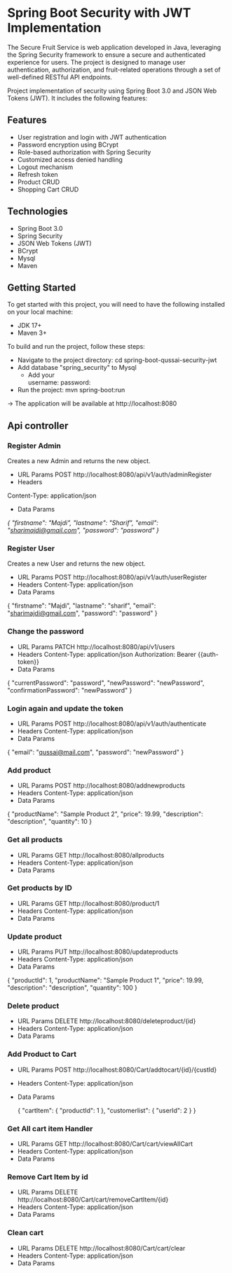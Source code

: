 # Spring Boot Security with JWT Implementation
The Secure Fruit Service is web application developed in Java, leveraging the Spring Security framework to ensure a secure and authenticated experience for users. 
The project is designed to manage user authentication, authorization, and fruit-related operations through a set of well-defined RESTful API endpoints.

Project implementation of security using Spring Boot 3.0 and JSON Web Tokens (JWT). It includes the following features:

## Features
* User registration and login with JWT authentication
* Password encryption using BCrypt
* Role-based authorization with Spring Security
* Customized access denied handling
* Logout mechanism
* Refresh token
* Product CRUD
* Shopping Cart CRUD

## Technologies
* Spring Boot 3.0
* Spring Security
* JSON Web Tokens (JWT)
* BCrypt
* Mysql
* Maven
 
## Getting Started
To get started with this project, you will need to have the following installed on your local machine:

* JDK 17+
* Maven 3+


To build and run the project, follow these steps:

* Navigate to the project directory: cd spring-boot-qussai-security-jwt
* Add database "spring_security" to Mysql 
  * Add your     
                 username: 
                 password: 
* Run the project: mvn spring-boot:run 

-> The application will be available at http://localhost:8080

## Api controller

### Register Admin
Creates a new Admin and returns the new object.
* URL Params
POST http://localhost:8080/api/v1/auth/adminRegister
* Headers

Content-Type: application/json
* Data Params

_{
"firstname": "Majdi",
"lastname": "Sharif",
"email":  "sharimajdi@gmail.com",
"password": "password"
}_

### Register User
Creates a new User and returns the new object.
* URL Params
POST http://localhost:8080/api/v1/auth/userRegister
* Headers
Content-Type: application/json
* Data Params

{
"firstname": "Majdi",
"lastname": "sharif",
"email":  "sharimajdi@gmail.com",
"password": "password"
}

### Change the password
* URL Params
PATCH http://localhost:8080/api/v1/users
* Headers
Content-Type: application/json
Authorization: Bearer {{auth-token}}
* Data Params

{
"currentPassword": "password",
"newPassword": "newPassword",
"confirmationPassword":  "newPassword"
}

### Login again and update the token
* URL Params
POST http://localhost:8080/api/v1/auth/authenticate
* Headers
Content-Type: application/json
* Data Params

{
"email":  "qussai@mail.com",
"password": "newPassword"
}

### Add product
* URL Params
  POST http://localhost:8080/addnewproducts
* Headers
  Content-Type: application/json
* Data Params

{
"productName": "Sample Product 2",
"price": 19.99,
"description": "description",
"quantity": 10
}


### Get all products
* URL Params
  GET http://localhost:8080/allproducts
* Headers
  Content-Type: application/json
* Data Params

### Get products by ID
* URL Params
  GET http://localhost:8080/product/1
* Headers
  Content-Type: application/json
* Data Params

### Update  product
* URL Params
  PUT http://localhost:8080/updateproducts
* Headers
  Content-Type: application/json
* Data Params

{
"productId": 1,
"productName": "Sample Product 1",
"price": 19.99,
"description": "description",
"quantity": 100
}



### Delete  product
* URL Params
  DELETE http://localhost:8080/deleteproduct/{id}
* Headers
  Content-Type: application/json
* Data Params


### Add Product to Cart
* URL Params
  POST http://localhost:8080/Cart/addtocart/{id}/{custId}
* Headers
  Content-Type: application/json
* Data Params

  {
  "cartItem": {
  "productId": 1
  },
  "customerlist": {
  "userId": 2
  }
  }

### Get All cart item Handler
* URL Params
  GET http://localhost:8080/Cart/cart/viewAllCart
* Headers
  Content-Type: application/json
* Data Params

### Remove Cart Item by id
* URL Params
  DELETE http://localhost:8080/Cart/cart/removeCartItem/{id}
* Headers
  Content-Type: application/json
* Data Params


### Clean cart
* URL Params
  DELETE http://localhost:8080/Cart/cart/clear
* Headers
  Content-Type: application/json
* Data Params




